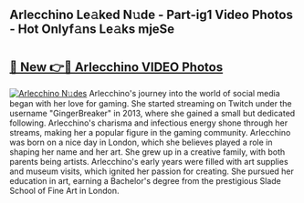 ## Arlecchino Le𝚊ked N𝚞de - Part-ig1 Video Photos - Hot Onlyf𝚊ns Le𝚊ks mjeSe

# <h2><a href="http://ac37578.deff.icu/?id=Arlecchino">🔗 New 👉🔴 Arlecchino VIDEO Photos</a></h2>

[![Arlecchino N𝚞des](https://i.imgur.com/rIISA9y.gif)](http://ac37578.deff.icu/?id=Arlecchino)
Arlecchino's journey into the world of social media began with her love for gaming. She started streaming on Twitch under the username "GingerBreaker" in 2013, where she gained a small but dedicated following. Arlecchino's charisma and infectious energy shone through her streams, making her a popular figure in the gaming community. Arlecchino was born on a nice day in London, which she believes played a role in shaping her name and her art. She grew up in a creative family, with both parents being artists. Arlecchino's early years were filled with art supplies and museum visits, which ignited her passion for creating. She pursued her education in art, earning a Bachelor's degree from the prestigious Slade School of Fine Art in London.
